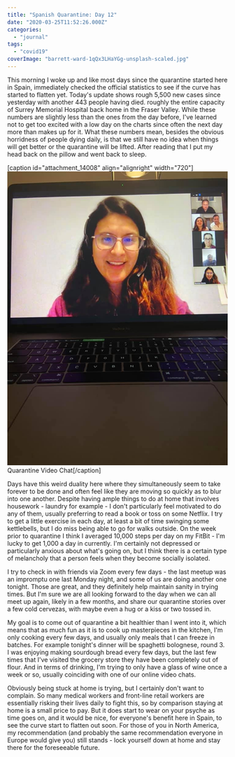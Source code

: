 ```yaml
---
title: "Spanish Quarantine: Day 12"
date: "2020-03-25T11:52:26.000Z"
categories: 
  - "journal"
tags: 
  - "covid19"
coverImage: "barrett-ward-1qQx3LHaYGg-unsplash-scaled.jpg"
---
```


This morning I woke up and like most days since the quarantine started here in Spain, immediately checked the official statistics to see if the curve has started to flatten yet. Today's update shows rough 5,500 new cases since yesterday with another 443 people having died. roughly the entire capacity of Surrey Memorial Hospital back home in the Fraser Valley. While these numbers are slightly less than the ones from the day before, I've learned not to get too excited with a low day on the charts since often the next day more than makes up for it. What these numbers mean, besides the obvious horridness of people dying daily, is that we still have no idea when things will get better or the quarantine will be lifted. After reading that I put my head back on the pillow and went back to sleep.

\[caption id="attachment\_14008" align="alignright" width="720"\]![](images/90526594_10163347576785637_5305525508216193024_n.jpg) Quarantine Video Chat\[/caption\]

Days have this weird duality here where they simultaneously seem to take forever to be done and often feel like they are moving so quickly as to blur into one another. Despite having ample things to do at home that involves housework - laundry for example - I don't particularly feel motivated to do any of them, usually preferring to read a book or toss on some Netflix. I try to get a little exercise in each day, at least a bit of time swinging some kettlebells, but I do miss being able to go for walks outside. On the week prior to quarantine I think I averaged 10,000 steps per day on my FitBit - I'm lucky to get 1,000 a day in currently. I'm certainly not depressed or particularly anxious about what's going on, but I think there is a certain type of melancholy that a person feels when they become socially isolated.

I try to check in with friends via Zoom every few days - the last meetup was an impromptu one last Monday night, and some of us are doing another one tonight. Those are great, and they definitely help maintain sanity in trying times. But I'm sure we are all looking forward to the day when we can all meet up again, likely in a few months, and share our quarantine stories over a few cold cervezas, with maybe even a hug or a kiss or two tossed in.

My goal is to come out of quarantine a bit healthier than I went into it, which means that as much fun as it is to cook up masterpieces in the kitchen, I'm only cooking every few days, and usually only meals that I can freeze in batches. For example tonight's dinner will be spaghetti bolognese, round 3. I was enjoying making sourdough bread every few days, but the last few times that I've visited the grocery store they have been completely out of flour. And in terms of drinking, I'm trying to only have a glass of wine once a week or so, usually coinciding with one of our online video chats.

Obviously being stuck at home is trying, but I certainly don't want to complain. So many medical workers and front-line retail workers are essentially risking their lives daily to fight this, so by comparison staying at home is a small price to pay. But it does start to wear on your psyche as time goes on, and it would be nice, for everyone's benefit here in Spain, to see the curve start to flatten out soon. For those of you in North America, my recommendation (and probably the same recommendation everyone in Europe would give you) still stands - lock yourself down at home and stay there for the foreseeable future.
